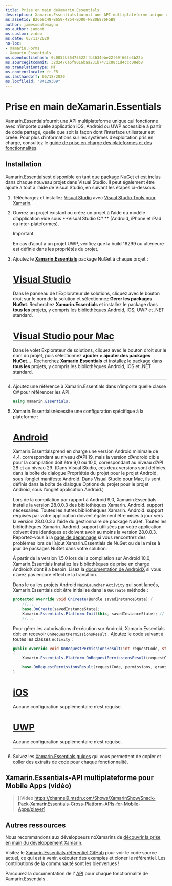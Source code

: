 ```yaml
---
title: Prise en main deXamarin.Essentials
description: Xamarin.Essentialsfournit une API multiplateforme unique qui fonctionne avec n’importe quelle application iOS, Android ou UWP accessible à partir de code partagé, quelle que soit la façon dont l’interface utilisateur est créée.
ms.assetid: B2669C48-B659-4854-BD80-FEB0E876F5B9
author: jamesmontemagno
ms.author: jamont
ms.custom: video
ms.date: 05/11/2020
no-loc:
- Xamarin.Forms
- Xamarin.Essentials
ms.openlocfilehash: 0c0052b35475522ffb3634ebe22f69f66fe3b22b
ms.sourcegitcommit: 32d2476a5f9016baa231b7471c88c1d4ccc08eb8
ms.translationtype: MT
ms.contentlocale: fr-FR
ms.lasthandoff: 06/18/2020
ms.locfileid: "84129309"
---
```

# <a name="get-started-with-xamarinessentials"></a>Prise en main deXamarin.Essentials

Xamarin.Essentialsfournit une API multiplateforme unique qui fonctionne avec n’importe quelle application iOS, Android ou UWP accessible à partir de code partagé, quelle que soit la façon dont l’interface utilisateur est créée. Pour plus d’informations sur les systèmes d’exploitation pris en charge, consultez le [guide de prise en charge des plateformes et des fonctionnalités](platform-feature-support.md).

## <a name="installation"></a>Installation

Xamarin.Essentialsest disponible en tant que package NuGet et est inclus dans chaque nouveau projet dans Visual Studio. Il peut également être ajouté à tout à l’aide de Visual Studio, en suivant les étapes ci-dessous.

1. Téléchargez et installez [Visual Studio](https://visualstudio.microsoft.com/) avec [Visual Studio Tools pour Xamarin](~/get-started/installation/index.md).

2. Ouvrez un projet existant ou créez un projet à l’aide du modèle d’application vide sous **Visual Studio C# ** (Android, iPhone et iPad ou inter-plateformes).

    > [!IMPORTANT]
    > En cas d’ajout à un projet UWP, vérifiez que la build 16299 ou ultérieure est définie dans les propriétés du projet.

3. Ajoutez le [**Xamarin.Essentials**](https://www.nuget.org/packages/Xamarin.Essentials/) package NuGet à chaque projet :

    <!--markdownlint-disable MD023 -->
    # <a name="visual-studio"></a>[Visual Studio](#tab/windows)

    Dans le panneau de l’Explorateur de solutions, cliquez avec le bouton droit sur le nom de la solution et sélectionnez **Gérer les packages NuGet**. Recherchez **Xamarin.Essentials** et installez le package dans **tous les** projets, y compris les bibliothèques Android, iOS, UWP et .NET standard.

    # <a name="visual-studio-for-mac"></a>[Visual Studio pour Mac](#tab/macos)

    Dans le volet Explorateur de solutions, cliquez avec le bouton droit sur le nom du projet, puis sélectionnez **ajouter > ajouter des packages NuGet...**. Recherchez **Xamarin.Essentials** et installez le package dans **tous les** projets, y compris les bibliothèques Android, iOS et .NET standard.

    -----

4. Ajoutez une référence à Xamarin.Essentials dans n’importe quelle classe C# pour référencer les API.

    ```csharp
    using Xamarin.Essentials;
    ```

5. Xamarin.Essentialsnécessite une configuration spécifique à la plateforme :

    # <a name="android"></a>[Android](#tab/android)

    Xamarin.Essentialsprend en charge une version Android minimale de 4,4, correspondant au niveau d’API 19, mais la version d’Android cible pour la compilation doit être 9,0 ou 10,0, correspondant au niveau d’API 28 et au niveau 29. (Dans Visual Studio, ces deux versions sont définies dans la boîte de dialogue Propriétés du projet pour le projet Android, sous l’onglet manifeste Android. Dans Visual Studio pour Mac, ils sont définis dans la boîte de dialogue Options du projet pour le projet Android, sous l’onglet application Android.)

    Lors de la compilation par rapport à Android 9,0, Xamarin.Essentials installe la version 28.0.0.3 des bibliothèques Xamarin. Android. support nécessaires. Toutes les autres bibliothèques Xamarin. Android. support requises par votre application doivent également être mises à jour vers la version 28.0.0.3 à l’aide du gestionnaire de package NuGet. Toutes les bibliothèques Xamarin. Android. support utilisées par votre application doivent être identiques et doivent avoir au moins la version 28.0.0.3. Reportez-vous à la [page de dépannage](troubleshooting.md) si vous rencontrez des problèmes lors de l’ajout Xamarin.Essentials de NuGet ou de la mise à jour de packages NuGet dans votre solution.

    À partir de la version 1.5.0 lors de la compilation sur Android 10,0, Xamarin.Essentials Installez les bibliothèques de prise en charge AndroidX dont il a besoin. Lisez la [documentation de AndroidX](https://docs.microsoft.com/xamarin/android/platform/androidx) si vous n’avez pas encore effectué la transition.

    Dans le ou les projets Android `MainLauncher` `Activity` qui sont lancés, Xamarin.Essentials doit être initialisé dans la `OnCreate` méthode :

    ```csharp
    protected override void OnCreate(Bundle savedInstanceState) {
        //...
        base.OnCreate(savedInstanceState);
        Xamarin.Essentials.Platform.Init(this, savedInstanceState); // add this line to your code, it may also be called: bundle
        //...
    ```

    Pour gérer les autorisations d’exécution sur Android, Xamarin.Essentials doit en recevoir `OnRequestPermissionsResult` . Ajoutez le code suivant à toutes les classes `Activity` :

    ```csharp
    public override void OnRequestPermissionsResult(int requestCode, string[] permissions, Android.Content.PM.Permission[] grantResults)
    {
        Xamarin.Essentials.Platform.OnRequestPermissionsResult(requestCode, permissions, grantResults);

        base.OnRequestPermissionsResult(requestCode, permissions, grantResults);
    }
    ```

    # <a name="ios"></a>[iOS](#tab/ios)

    Aucune configuration supplémentaire n’est requise.

    # <a name="uwp"></a>[UWP](#tab/uwp)

    Aucune configuration supplémentaire n’est requise.

    -----

6. Suivez les [ Xamarin.Essentials guides](index.md) qui vous permettent de copier et coller des extraits de code pour chaque fonctionnalité.

## <a name="xamarinessentials---cross-platform-apis-for-mobile-apps-video"></a>Xamarin.Essentials-API multiplateforme pour Mobile Apps (vidéo)

> [!Video https://channel9.msdn.com/Shows/XamarinShow/Snack-Pack-XamarinEssentials-Cross-Platform-APIs-for-Mobile-Apps/player]

## <a name="other-resources"></a>Autres ressources

Nous recommandons aux développeurs noXamarins de [découvrir la prise en main du développement Xamarin](~/cross-platform/getting-started/index.md).

Visitez le [ Xamarin.Essentials référentiel GitHub](https://github.com/xamarin/Essentials) pour voir le code source actuel, ce qui est à venir, exécuter des exemples et cloner le référentiel. Les contributions de la communauté sont les bienvenues !

Parcourez la documentation de l' [API](xref:Xamarin.Essentials) pour chaque fonctionnalité de Xamarin.Essentials .
